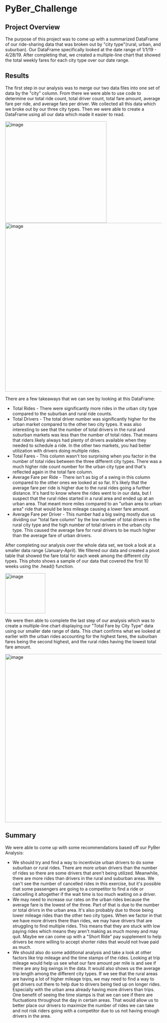 # PyBer_Challenge

## Project Overview
The purpose of this project was to come up with a summarized DataFrame of our ride-sharing data that was broken out by "city type"(rural, urban, and suburban). Our DataFrame specifically looked at the date range of 1/1/19 - 4/28/19. After completing that, we created a multiple-line chart that showed the total weekly fares for each city type over our date range.

## Results
The first step in our analysis was to merge our two data files into one set of data by the "city" column. From there we were able to use code to determine our total ride count, total driver count, total fare amount, average fare per ride, and average fare per driver. We collected all this data which we broke out by our three city types. Then we were able to create a DataFrame using all our data which made it easier to read.

<img width="326" alt="image" src="https://user-images.githubusercontent.com/110848660/195378099-f33a4fb3-c029-400c-beee-2aa7dcc0ba57.png">

<img width="542" alt="image" src="https://user-images.githubusercontent.com/110848660/195378272-3ae78ea5-4465-49d9-a865-e5f30a71e03e.png">

There are a few takeaways that we can see by looking at this DataFrame:
  * Total Rides - There were significantly more rides in the urban city type compared to the suburban and rural ride counts. 
  * Total Drivers - The total driver number was significantly higher for the urban market compared to the other two city types. It was also interesting to see that the number of total drivers in the rural and suburban markets was less than the number of total rides. That means that riders likely always had plenty of drivers    available when they needed to schedule a ride. In the other two markets, you had better utilization with drivers doing multiple rides. 
  * Total Fares - This column wasn't too surprising when you factor in the number of total rides between the three different city types. There was a much higher ride count number for the urban city type and that's reflected again in the total fare column.
  * Average Fare per Ride - There isn't as big of a swing in this column compared to the other ones we looked at so far. It's likely that the average fare per ride is higher due to the rural rides going a further distance. It's hard to know where the rides went to in our data, but I suspect that the rural rides started in a rural area and ended up at an urban area. That meant more miles compared to an "urban area to urban area" ride that would be less mileage causing a lower fare amount.
  * Average Fare per Driver - This number had a big swing mostly due us dividing our "total fare column" by the low number of total drivers in the rural city type and the high number of total drivers in the urban city type. This caused the average fare for rural drivers to be much higher than the average fare of urban drivers.

After completing our analysis over the whole data set, we took a look at a smaller data range (January-April). We filtered our data and created a pivot table that showed the fare total for each week among the different city types. This photo shows a sample of our data that covered the first 10 weeks using the .head() function.

<img width="129" alt="image" src="https://user-images.githubusercontent.com/110848660/195389629-6c43d742-5217-496d-9b05-bf1136649dbb.png">

We were then able to complete the last step of our analysis which was to create a multiple-line chart displaying our "Total Fare by City Type" data using our smaller date range of data. This chart confirms what we looked at earlier with the urban rides accounting for the highest fares, the suburban fares being the second highest, and the rural rides having the lowest total fare amount. 

<img width="541" alt="image" src="https://user-images.githubusercontent.com/110848660/195392779-eafd81d7-c21b-4128-9486-f46424146714.png">

## Summary
We were able to come up with some recommendations based off our PyBer Analysis:
  * We should try and find a way to incentivize urban drivers to do some suburban or rural rides. There are more urban drivers than the number of rides so there are some drivers that aren't being utilized. Meanwhile, there are more rides than drivers in the rural and suburban areas. We can't see the number of cancelled rides in this exercise, but it's possible that some passengers are going to a competitor to find a ride or cancelling it altogether if the wait time is too much waiting on a driver.
  * We may need to increase our rates on the urban rides because the average fare is the lowest of the three. Part of that is due to the number or total drivrs in the urban area. It's also probably due to those being lower mileage rides than the other two city types. When we factor in that we have more drivers there than rides, we may have drivers that are struggling to find multiple rides. This means that they are stuck with low paying rides which means they aren't making as much money and may quit. Maybe we can come up with a "Short Ride" pay supplement to help drivers be more willing to accept shorter rides that would not hvae paid as much. 
  * We should also do some additional analysis and take a look at other factors like trip mileage and the time stamps of the rides. Looking at trip mileage would help us see what our fare amount per mile is and see if there are any big swings in the data. It would also shows us the average trip length among the different city types. If we see that the rural areas are having a lot of higher mileage trips, we may need to find a way to get drivers out there to help due to drivers being tied up on longer rides. Especially with the urban area already having more drivers than trips. One benefit of seeing the time stamps is that we can see if there are fluctuations throughout the day in certain areas. That would allow us to better place our drivers to maximize the number of rides we can take and not risk riders going with a competitor due to us not having enough drivers in the area. 
